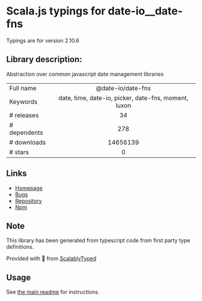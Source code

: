 
# Scala.js typings for date-io__date-fns

Typings are for version 2.10.6

## Library description:
Abstraction over common javascript date management libraries

|                    |                 |
| ------------------ | :-------------: |
| Full name          | @date-io/date-fns |
| Keywords           | date, time, date-io, picker, date-fns, moment, luxon |
| # releases         | 34 |
| # dependents       | 278 |
| # downloads        | 14656139 |
| # stars            | 0 |

## Links
- [Homepage](https://github.com/dmtrKovalenko/date-io#readme)
- [Bugs](https://github.com/dmtrKovalenko/date-io/issues)
- [Repository](https://github.com/dmtrKovalenko/date-io)
- [Npm](https://www.npmjs.com/package/%40date-io%2Fdate-fns)
    


## Note
This library has been generated from typescript code from first party type definitions.

Provided with :purple_heart: from [ScalablyTyped](https://github.com/oyvindberg/ScalablyTyped)

## Usage
See [the main readme](../../readme.md) for instructions.


